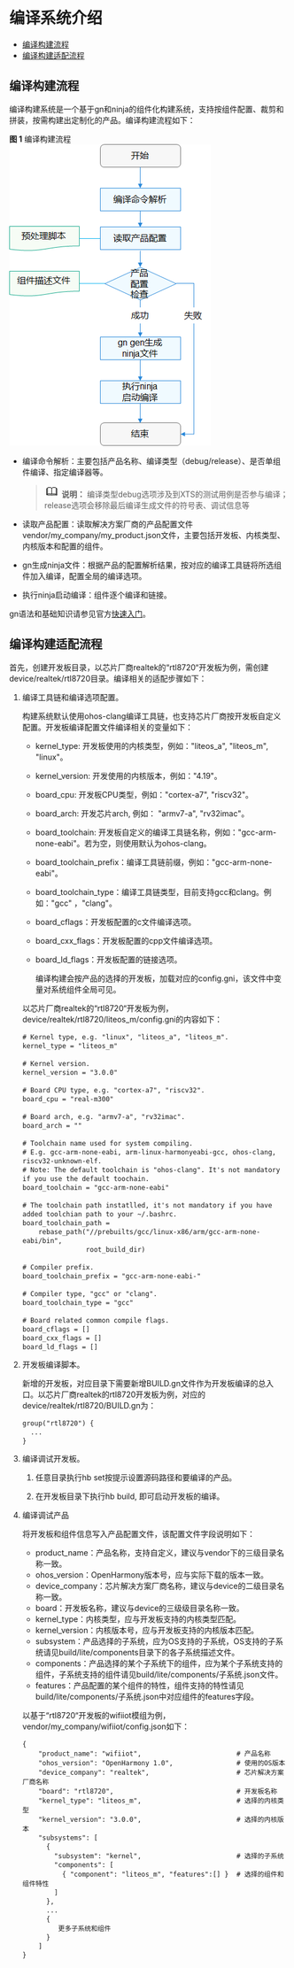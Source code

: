# 编译系统介绍<a name="ZH-CN_TOPIC_0000001063302771"></a>

-   [编译构建流程](#section1111311235313)
-   [编译构建适配流程](#section2159183845319)

## 编译构建流程<a name="section1111311235313"></a>

编译构建系统是一个基于gn和ninja的组件化构建系统，支持按组件配置、裁剪和拼装，按需构建出定制化的产品。编译构建流程如下：

**图 1**  编译构建流程<a name="fig23781931124913"></a>  
![](figures/编译构建流程.png "编译构建流程")

-   编译命令解析：主要包括产品名称、编译类型（debug/release）、是否单组件编译、指定编译器等。

    >![](public_sys-resources/icon-note.gif) **说明：** 
    >编译类型debug选项涉及到XTS的测试用例是否参与编译；release选项会移除最后编译生成文件的符号表、调试信息等

-   读取产品配置：读取解决方案厂商的产品配置文件vendor/my\_company/my\_product.json文件，主要包括开发板、内核类型、内核版本和配置的组件。
-   gn生成ninja文件：根据产品的配置解析结果，按对应的编译工具链将所选组件加入编译，配置全局的编译选项。
-   执行ninja启动编译：组件逐个编译和链接。

gn语法和基础知识请参见官方[快速入门](https://gn.googlesource.com/gn/+/master/docs/quick_start.md)。

## 编译构建适配流程<a name="section2159183845319"></a>

首先，创建开发板目录，以芯片厂商realtek的“rtl8720“开发板为例，需创建device/realtek/rtl8720目录。编译相关的适配步骤如下：

1.  编译工具链和编译选项配置。

    构建系统默认使用ohos-clang编译工具链，也支持芯片厂商按开发板自定义配置。开发板编译配置文件编译相关的变量如下：

    -   kernel\_type: 开发板使用的内核类型，例如："liteos\_a", "liteos\_m", "linux"。
    -   kernel\_version: 开发使用的内核版本，例如："4.19"。
    -   board\_cpu: 开发板CPU类型，例如："cortex-a7", "riscv32"。
    -   board\_arch: 开发芯片arch, 例如： "armv7-a", "rv32imac"。
    -   board\_toolchain: 开发板自定义的编译工具链名称，例如："gcc-arm-none-eabi"。若为空，则使用默认为ohos-clang。
    -   board\_toolchain\_prefix：编译工具链前缀，例如："gcc-arm-none-eabi"。
    -   board\_toolchain\_type：编译工具链类型，目前支持gcc和clang。例如："gcc" ，"clang"。
    -   board\_cflags：开发板配置的c文件编译选项。
    -   board\_cxx\_flags：开发板配置的cpp文件编译选项。
    -   board\_ld\_flags：开发板配置的链接选项。

        编译构建会按产品的选择的开发板，加载对应的config.gni，该文件中变量对系统组件全局可见。


    以芯片厂商realtek的“rtl8720“开发板为例，device/realtek/rtl8720/liteos\_m/config.gni的内容如下：

    ```
    # Kernel type, e.g. "linux", "liteos_a", "liteos_m".
    kernel_type = "liteos_m"
    
    # Kernel version.
    kernel_version = "3.0.0"
    
    # Board CPU type, e.g. "cortex-a7", "riscv32".
    board_cpu = "real-m300"
    
    # Board arch, e.g. "armv7-a", "rv32imac".
    board_arch = ""
    
    # Toolchain name used for system compiling.
    # E.g. gcc-arm-none-eabi, arm-linux-harmonyeabi-gcc, ohos-clang, riscv32-unknown-elf.
    # Note: The default toolchain is "ohos-clang". It's not mandatory if you use the default toochain.
    board_toolchain = "gcc-arm-none-eabi"
    
    # The toolchain path instatlled, it's not mandatory if you have added toolchian path to your ~/.bashrc.
    board_toolchain_path =
        rebase_path("//prebuilts/gcc/linux-x86/arm/gcc-arm-none-eabi/bin",
                    root_build_dir)
    
    # Compiler prefix.
    board_toolchain_prefix = "gcc-arm-none-eabi-"
    
    # Compiler type, "gcc" or "clang".
    board_toolchain_type = "gcc"
    
    # Board related common compile flags.
    board_cflags = []
    board_cxx_flags = []
    board_ld_flags = []
    ```

2.  开发板编译脚本。

    新增的开发板，对应目录下需要新增BUILD.gn文件作为开发板编译的总入口。以芯片厂商realtek的rtl8720开发板为例，对应的device/realtek/rtl8720/BUILD.gn为：

    ```
    group("rtl8720") {
      ...
    }
    ```

3.  编译调试开发板。

    1. 任意目录执行hb set按提示设置源码路径和要编译的产品。

    2. 在开发板目录下执行hb build, 即可启动开发板的编译。

4.  编译调试产品

    将开发板和组件信息写入产品配置文件，该配置文件字段说明如下：

    -   product\_name：产品名称，支持自定义，建议与vendor下的三级目录名称一致。
    -   ohos\_version：OpenHarmony版本号，应与实际下载的版本一致。
    -   device\_company：芯片解决方案厂商名称，建议与device的二级目录名称一致。
    -   board：开发板名称，建议与device的三级级目录名称一致。
    -   kernel\_type：内核类型，应与开发板支持的内核类型匹配。
    -   kernel\_version：内核版本号，应与开发板支持的内核版本匹配。
    -   subsystem：产品选择的子系统，应为OS支持的子系统，OS支持的子系统请见build/lite/components目录下的各子系统描述文件。
    -   components：产品选择的某个子系统下的组件，应为某个子系统支持的组件，子系统支持的组件请见build/lite/components/子系统.json文件。
    -   features：产品配置的某个组件的特性，组件支持的特性请见build/lite/components/子系统.json中对应组件的features字段。

    以基于“rtl8720“开发板的wifiiot模组为例，vendor/my\_company/wifiiot/config.json如下：

    ```
    {
        "product_name": "wifiiot",                        # 产品名称
        "ohos_version": "OpenHarmony 1.0",                # 使用的OS版本
        "device_company": "realtek",                      # 芯片解决方案厂商名称
        "board": "rtl8720",                               # 开发板名称
        "kernel_type": "liteos_m",                        # 选择的内核类型
        "kernel_version": "3.0.0",                        # 选择的内核版本
        "subsystems": [                            
          {
            "subsystem": "kernel",                        # 选择的子系统
            "components": [
              { "component": "liteos_m", "features":[] }  # 选择的组件和组件特性
            ]
          },
          ...
          {
             更多子系统和组件
          }
        ]
    }
    ```


